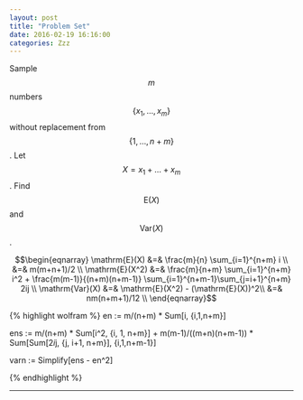 ```yaml
---
layout: post
title: "Problem Set"
date: 2016-02-19 16:16:00
categories: Zzz
---
```


Sample $$m$$ numbers $$\{x_1, \dots, x_m\}$$ without replacement from $$\{1, \dots, n+m\}$$. Let $$X = x_1 + \dots + x_m$$. Find $$\mathrm{E}(X)$$ and $$\mathrm{Var}(X)$$. 

$$\begin{eqnarray}
\mathrm{E}(X) &=& \frac{m}{n} \sum_{i=1}^{n+m} i \\
  &=& m(m+n+1)/2 \\
\mathrm{E}(X^2) &=& \frac{m}{n+m} \sum_{i=1}^{n+m} i^2 + \frac{m(m-1)}{(n+m)(n+m-1)} \sum_{i=1}^{n+m-1}\sum_{j=i+1}^{n+m} 2ij \\
\mathrm{Var}(X) &=& \mathrm{E}(X^2) - (\mathrm{E}(X))^2\\
  &=& nm(n+m+1)/12 \\
\end{eqnarray}$$

{% highlight wolfram %}
en := m/(n+m) * Sum[i, {i,1,n+m}]

ens := m/(n+m) * Sum[i^2, {i, 1, n+m}] + m(m-1)/((m+n)(n+m-1)) * Sum[Sum[2*i*j, {j, i+1, n+m}], {i,1,n+m-1}]

varn := Simplify[ens - en^2]

{% endhighlight %}

---

